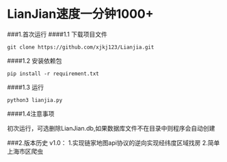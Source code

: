 # LianJian速度一分钟1000+
###1.首次运行
####1.1 下载项目文件
```commandline
git clone https://github.com/xjkj123/Lianjia.git
```
####1.2 安装依赖包
```commandline
pip install -r requirement.txt
```
####1.3 运行
```commandline
python3 lianjia.py
```
####1.4注意事项

初次运行，可选删除LianJian.db,如果数据库文件不在目录中则程序会自动创建


###2.版本历史
v1.0：
1.实现链家地图api协议的逆向实现经纬度区域找房
2.简单上海市区爬虫


